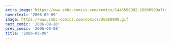 ```yaml
---
extra_image: https://www.smbc-comics.com/comics/1448568982-20060909after.png
hovertext: '2006-09-09'
image: https://www.smbc-comics.com/comics/20060909.gif
next_comic: '2006-09-10'
prev_comic: '2006-09-08'
title: '2006-09-09'
---
```


